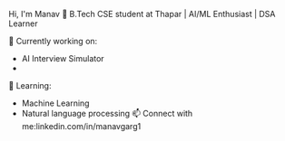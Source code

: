 Hi, I'm Manav 👋
B.Tech CSE student at Thapar | AI/ML Enthusiast | DSA Learner

🔭 Currently working on:
- AI Interview Simulator
- 
🌱 Learning:
- Machine Learning
- Natural language processing
📫 Connect with me:linkedin.com/in/manavgarg1


<!---
ManavGarg241/ManavGarg241 is a ✨ special ✨ repository because its `README.md` (this file) appears on your GitHub profile.
You can click the Preview link to take a look at your changes.
--->
